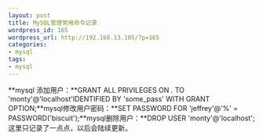 ```yaml
---
layout: post
title: MySQL管理常用命令记录
wordpress_id: 165
wordpress_url: http://192.168.13.105/?p=165
categories:
- mysql
tags:
- mysql
---
```

**mysql 添加用户：**GRANT ALL PRIVILEGES ON *.* TO 'monty'@'localhost'IDENTIFIED BY 'some_pass' WITH GRANT OPTION;**mysql修改用户密码：**SET PASSWORD FOR 'jeffrey'@'%' = PASSWORD('biscuit');**mysql删除用户：**DROP USER 'monty'@'localhost';这里只记录了一点点，以后会陆续更新。
